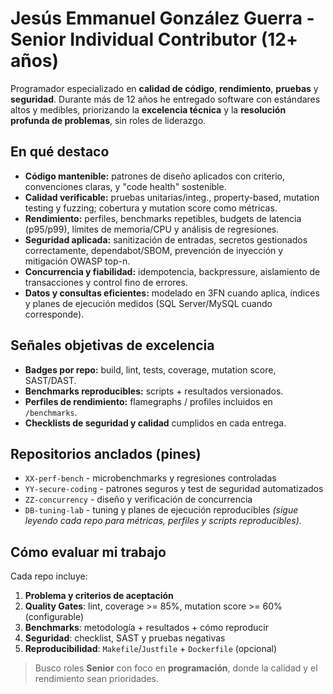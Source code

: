 # Jesús Emmanuel González Guerra - Senior Individual Contributor (12+ años)

Programador especializado en **calidad de código**, **rendimiento**, **pruebas** y **seguridad**. Durante más de 12 años he entregado software con estándares altos y medibles, priorizando la **excelencia técnica** y la **resolución profunda de problemas**, sin roles de liderazgo.

## En qué destaco
- **Código mantenible:** patrones de diseño aplicados con criterio, convenciones claras, y "code health" sostenible.
- **Calidad verificable:** pruebas unitarias/integ., property-based, mutation testing y fuzzing; cobertura y mutation score como métricas.
- **Rendimiento:** perfiles, benchmarks repetibles, budgets de latencia (p95/p99), límites de memoria/CPU y análisis de regresiones.
- **Seguridad aplicada:** sanitización de entradas, secretos gestionados correctamente, dependabot/SBOM, prevención de inyección y mitigación OWASP top-n.
- **Concurrencia y fiabilidad:** idempotencia, backpressure, aislamiento de transacciones y control fino de errores.
- **Datos y consultas eficientes:** modelado en 3FN cuando aplica, índices y planes de ejecución medidos (SQL Server/MySQL cuando corresponde).

## Señales objetivas de excelencia
- **Badges por repo:** build, lint, tests, coverage, mutation score, SAST/DAST.
- **Benchmarks reproducibles:** scripts + resultados versionados.
- **Perfiles de rendimiento:** flamegraphs / profiles incluidos en `/benchmarks`.
- **Checklists de seguridad y calidad** cumplidos en cada entrega.

## Repositorios anclados (pines)
- `XX-perf-bench` - microbenchmarks y regresiones controladas
- `YY-secure-coding` - patrones seguros y test de seguridad automatizados
- `ZZ-concurrency` - diseño y verificación de concurrencia
- `DB-tuning-lab` - tuning y planes de ejecución reproducibles
*(sigue leyendo cada repo para métricas, perfiles y scripts reproducibles).*

## Cómo evaluar mi trabajo
Cada repo incluye:
1. **Problema y criterios de aceptación**
2. **Quality Gates**: lint, coverage >= 85%, mutation score >= 60% (configurable)
3. **Benchmarks**: metodología + resultados + cómo reproducir
4. **Seguridad**: checklist, SAST y pruebas negativas
5. **Reproducibilidad**: `Makefile`/`Justfile` + `Dockerfile` (opcional)

> Busco roles **Senior** con foco en **programación**, donde la calidad y el rendimiento sean prioridades.
